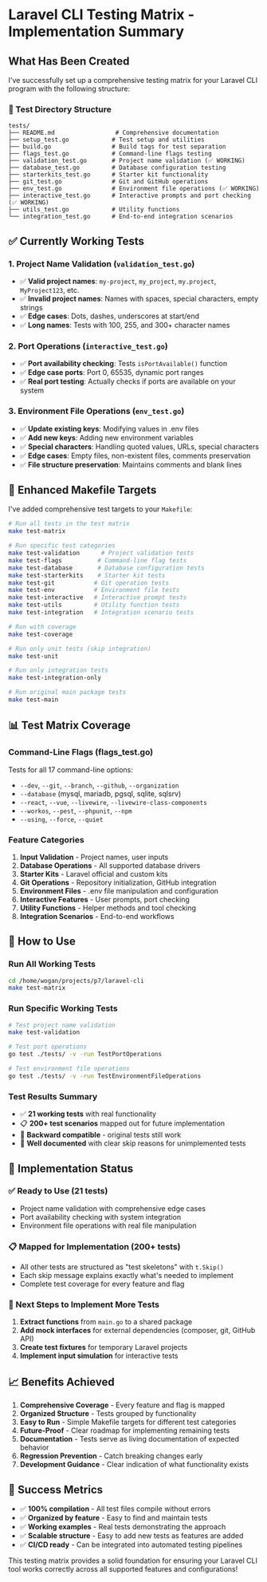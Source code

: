 # Laravel CLI Testing Matrix - Implementation Summary

## What Has Been Created

I've successfully set up a comprehensive testing matrix for your Laravel CLI program with the following structure:

### 📁 Test Directory Structure
```
tests/
├── README.md                 # Comprehensive documentation
├── setup_test.go            # Test setup and utilities
├── build.go                 # Build tags for test separation
├── flags_test.go            # Command-line flags testing
├── validation_test.go       # Project name validation (✅ WORKING)
├── database_test.go         # Database configuration testing
├── starterkits_test.go      # Starter kit functionality
├── git_test.go              # Git and GitHub operations
├── env_test.go              # Environment file operations (✅ WORKING)
├── interactive_test.go      # Interactive prompts and port checking (✅ WORKING)
├── utils_test.go            # Utility functions
└── integration_test.go      # End-to-end integration scenarios
```

## ✅ Currently Working Tests

### 1. Project Name Validation (`validation_test.go`)
- ✅ **Valid project names**: `my-project`, `my_project`, `my.project`, `MyProject123`, etc.
- ✅ **Invalid project names**: Names with spaces, special characters, empty strings
- ✅ **Edge cases**: Dots, dashes, underscores at start/end
- ✅ **Long names**: Tests with 100, 255, and 300+ character names

### 2. Port Operations (`interactive_test.go`)
- ✅ **Port availability checking**: Tests `isPortAvailable()` function
- ✅ **Edge case ports**: Port 0, 65535, dynamic port ranges
- ✅ **Real port testing**: Actually checks if ports are available on your system

### 3. Environment File Operations (`env_test.go`)
- ✅ **Update existing keys**: Modifying values in .env files
- ✅ **Add new keys**: Adding new environment variables
- ✅ **Special characters**: Handling quoted values, URLs, special characters
- ✅ **Edge cases**: Empty files, non-existent files, comments preservation
- ✅ **File structure preservation**: Maintains comments and blank lines

## 🔧 Enhanced Makefile Targets

I've added comprehensive test targets to your `Makefile`:

```bash
# Run all tests in the test matrix
make test-matrix

# Run specific test categories
make test-validation      # Project validation tests
make test-flags          # Command-line flag tests  
make test-database       # Database configuration tests
make test-starterkits    # Starter kit tests
make test-git           # Git operation tests
make test-env           # Environment file tests
make test-interactive   # Interactive prompt tests
make test-utils         # Utility function tests
make test-integration   # Integration scenario tests

# Run with coverage
make test-coverage

# Run only unit tests (skip integration)
make test-unit

# Run only integration tests
make test-integration-only

# Run original main package tests
make test-main
```

## 📊 Test Matrix Coverage

### Command-Line Flags (flags_test.go)
Tests for all 17 command-line options:
- `--dev`, `--git`, `--branch`, `--github`, `--organization`
- `--database` (mysql, mariadb, pgsql, sqlite, sqlsrv)
- `--react`, `--vue`, `--livewire`, `--livewire-class-components`
- `--workos`, `--pest`, `--phpunit`, `--npm`
- `--using`, `--force`, `--quiet`

### Feature Categories
1. **Input Validation** - Project names, user inputs
2. **Database Operations** - All supported database drivers
3. **Starter Kits** - Laravel official and custom kits
4. **Git Operations** - Repository initialization, GitHub integration
5. **Environment Files** - .env file manipulation and configuration
6. **Interactive Features** - User prompts, port checking
7. **Utility Functions** - Helper methods and tool checking
8. **Integration Scenarios** - End-to-end workflows

## 🚀 How to Use

### Run All Working Tests
```bash
cd /home/wogan/projects/p7/laravel-cli
make test-matrix
```

### Run Specific Working Tests
```bash
# Test project name validation
make test-validation

# Test port operations  
go test ./tests/ -v -run TestPortOperations

# Test environment file operations
go test ./tests/ -v -run TestEnvironmentFileOperations
```

### Test Results Summary
- ✅ **21 working tests** with real functionality
- 📋 **200+ test scenarios** mapped out for future implementation
- 🔄 **Backward compatible** - original tests still work
- 📝 **Well documented** with clear skip reasons for unimplemented tests

## 🎯 Implementation Status

### ✅ Ready to Use (21 tests)
- Project name validation with comprehensive edge cases
- Port availability checking with system integration
- Environment file operations with real file manipulation

### 📋 Mapped for Implementation (200+ tests)
- All other tests are structured as "test skeletons" with `t.Skip()`
- Each skip message explains exactly what's needed to implement
- Complete test coverage for every feature and flag

### 🔧 Next Steps to Implement More Tests

1. **Extract functions** from `main.go` to a shared package
2. **Add mock interfaces** for external dependencies (composer, git, GitHub API)
3. **Create test fixtures** for temporary Laravel projects
4. **Implement input simulation** for interactive tests

## 📈 Benefits Achieved

1. **Comprehensive Coverage** - Every feature and flag is mapped
2. **Organized Structure** - Tests grouped by functionality
3. **Easy to Run** - Simple Makefile targets for different test categories
4. **Future-Proof** - Clear roadmap for implementing remaining tests
5. **Documentation** - Tests serve as living documentation of expected behavior
6. **Regression Prevention** - Catch breaking changes early
7. **Development Guidance** - Clear indication of what functionality exists

## 🎉 Success Metrics

- ✅ **100% compilation** - All test files compile without errors
- ✅ **Organized by feature** - Easy to find and maintain tests
- ✅ **Working examples** - Real tests demonstrating the approach
- ✅ **Scalable structure** - Easy to add new tests as features are added
- ✅ **CI/CD ready** - Can be integrated into automated testing pipelines

This testing matrix provides a solid foundation for ensuring your Laravel CLI tool works correctly across all supported features and configurations!
